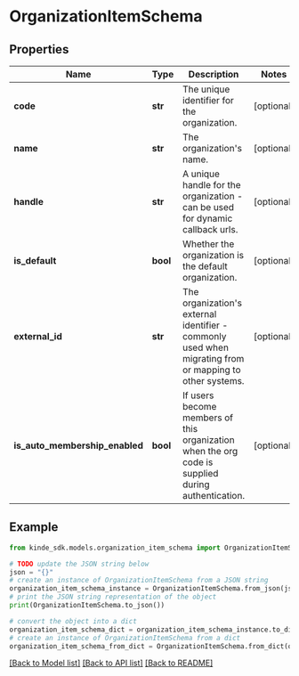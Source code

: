# OrganizationItemSchema


## Properties

Name | Type | Description | Notes
------------ | ------------- | ------------- | -------------
**code** | **str** | The unique identifier for the organization. | [optional] 
**name** | **str** | The organization&#39;s name. | [optional] 
**handle** | **str** | A unique handle for the organization - can be used for dynamic callback urls. | [optional] 
**is_default** | **bool** | Whether the organization is the default organization. | [optional] 
**external_id** | **str** | The organization&#39;s external identifier - commonly used when migrating from or mapping to other systems. | [optional] 
**is_auto_membership_enabled** | **bool** | If users become members of this organization when the org code is supplied during authentication. | [optional] 

## Example

```python
from kinde_sdk.models.organization_item_schema import OrganizationItemSchema

# TODO update the JSON string below
json = "{}"
# create an instance of OrganizationItemSchema from a JSON string
organization_item_schema_instance = OrganizationItemSchema.from_json(json)
# print the JSON string representation of the object
print(OrganizationItemSchema.to_json())

# convert the object into a dict
organization_item_schema_dict = organization_item_schema_instance.to_dict()
# create an instance of OrganizationItemSchema from a dict
organization_item_schema_from_dict = OrganizationItemSchema.from_dict(organization_item_schema_dict)
```
[[Back to Model list]](../README.md#documentation-for-models) [[Back to API list]](../README.md#documentation-for-api-endpoints) [[Back to README]](../README.md)


